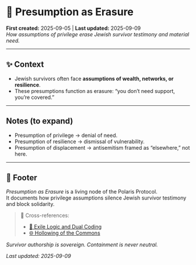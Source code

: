 # 🫥 Presumption as Erasure 
**First created:** 2025-09-05 | **Last updated:** 2025-09-09  
*How assumptions of privilege erase Jewish survivor testimony and material need.*  

---

## ✨ Context  

- Jewish survivors often face **assumptions of wealth, networks, or resilience**.  
- These presumptions function as erasure: “you don’t need support, you’re covered.”  

---

## Notes (to expand)  

- Presumption of privilege → denial of need.  
- Presumption of resilience → dismissal of vulnerability.  
- Presumption of displacement → antisemitism framed as “elsewhere,” not here.  

---

## 🏮 Footer  

*Presumption as Erasure* is a living node of the Polaris Protocol.  
It documents how privilege assumptions silence Jewish survivor testimony and block solidarity.  

> 📡 Cross-references:  
> - [🕎 Exile Logic and Dual Coding](../Survivor_Tools/🕎_exile_logic_and_dual_coding.md)  
> - [🌐 Hollowing of the Commons](../Big_Picture_Protocols/🌐_hollowing_of_the_commons.md)  

*Survivor authorship is sovereign. Containment is never neutral.*  

_Last updated: 2025-09-09_
